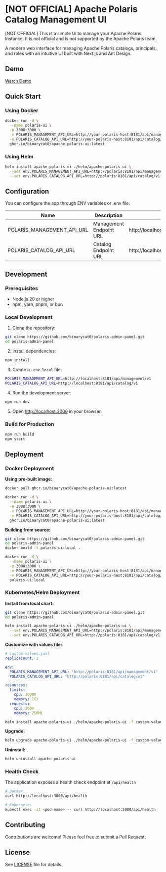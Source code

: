 # [NOT OFFICIAL] Apache Polaris Catalog Management UI

[NOT OFFICIAL] This is a simple UI to manage your Apache Polaris Instance.
It is not official and is not supported by the Apache Polaris team.

A modern web interface for managing Apache Polaris catalogs, principals, and roles with an intuitive UI built with Next.js and Ant Design.

## Demo

[Watch Demo](https://github.com/binarycat0/polaris-admin-panel/releases/download/0.0.1-dev/Screen.Recording.2025-10-13.at.17.38.41.mov)

## Quick Start

### Using Docker

```bash
docker run -d \
  --name polaris-ui \
  -p 3000:3000 \
  -e POLARIS_MANAGEMENT_API_URL=http://your-polaris-host:8181/api/management/v1 \
  -e POLARIS_CATALOG_API_URL=http://your-polaris-host:8181/api/catalog/v1 \
  ghcr.io/binarycat0/apache-polaris-ui:latest
```

### Using Helm

```bash
helm install apache-polaris-ui ./helm/apache-polaris-ui \
  --set env.POLARIS_MANAGEMENT_API_URL=http://polaris:8181/api/management/v1 \
  --set env.POLARIS_CATALOG_API_URL=http://polaris:8181/api/catalog/v1
```



## Configuration

You can configure the app through ENV variables or .env file.

| Name                       | Description             | Default                                 |
|----------------------------|-------------------------|-----------------------------------------|
| POLARIS_MANAGEMENT_API_URL | Management Endpoint URL | http://localhost:8181/api/management/v1 |
| POLARIS_CATALOG_API_URL    | Catalog Endpoint URL    | http://localhost:8181/api/catalog/v1    |

## Development

### Prerequisites

- Node.js 20 or higher
- npm, yarn, pnpm, or bun

### Local Development

1. Clone the repository:
```bash
git clone https://github.com/binarycat0/polaris-admin-panel.git
cd polaris-admin-panel
```

2. Install dependencies:
```bash
npm install
```

3. Create a `.env.local` file:
```bash
POLARIS_MANAGEMENT_API_URL=http://localhost:8181/api/management/v1
POLARIS_CATALOG_API_URL=http://localhost:8181/api/catalog/v1
```

4. Run the development server:
```bash
npm run dev
```

5. Open [http://localhost:3000](http://localhost:3000) in your browser.

### Build for Production

```bash
npm run build
npm start
```

## Deployment

### Docker Deployment

**Using pre-built image:**
```bash
docker pull ghcr.io/binarycat0/apache-polaris-ui:latest

docker run -d \
  --name polaris-ui \
  -p 3000:3000 \
  -e POLARIS_MANAGEMENT_API_URL=http://your-polaris-host:8181/api/management/v1 \
  -e POLARIS_CATALOG_API_URL=http://your-polaris-host:8181/api/catalog/v1 \
  ghcr.io/binarycat0/apache-polaris-ui:latest
```

**Building from source:**
```bash
git clone https://github.com/binarycat0/polaris-admin-panel.git
cd polaris-admin-panel
docker build -t polaris-ui:local .

docker run -d \
  --name polaris-ui \
  -p 3000:3000 \
  -e POLARIS_MANAGEMENT_API_URL=http://your-polaris-host:8181/api/management/v1 \
  -e POLARIS_CATALOG_API_URL=http://your-polaris-host:8181/api/catalog/v1 \
  polaris-ui:local
```

### Kubernetes/Helm Deployment

**Install from local chart:**
```bash
git clone https://github.com/binarycat0/polaris-admin-panel.git
cd polaris-admin-panel

helm install apache-polaris-ui ./helm/apache-polaris-ui \
  --set env.POLARIS_MANAGEMENT_API_URL=http://polaris:8181/api/management/v1 \
  --set env.POLARIS_CATALOG_API_URL=http://polaris:8181/api/catalog/v1
```

**Customize with values file:**
```yaml
# custom-values.yaml
replicaCount: 2

env:
  POLARIS_MANAGEMENT_API_URL: "http://polaris:8181/api/management/v1"
  POLARIS_CATALOG_API_URL: "http://polaris:8181/api/catalog/v1"

resources:
  limits:
    cpu: 1000m
    memory: 1Gi
  requests:
    cpu: 200m
    memory: 256Mi
```

```bash
helm install apache-polaris-ui ./helm/apache-polaris-ui -f custom-values.yaml
```

**Upgrade:**
```bash
helm upgrade apache-polaris-ui ./helm/apache-polaris-ui -f custom-values.yaml
```

**Uninstall:**
```bash
helm uninstall apache-polaris-ui
```

### Health Check

The application exposes a health check endpoint at `/api/health`

```bash
# Docker
curl http://localhost:3000/api/health

# Kubernetes
kubectl exec -it <pod-name> -- curl http://localhost:3000/api/health
```

## Contributing

Contributions are welcome! Please feel free to submit a Pull Request.

## License

See [LICENSE](LICENSE) file for details.
